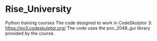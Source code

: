 # Rise_University
Python training courses 
The code designed to work in CodeSkulptor 3: https://py3.codeskulptor.org/
The code uses the poc_2048_gui library provided by the course. 
